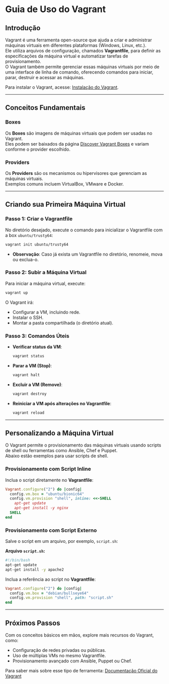 
# Guia de Uso do Vagrant

## Introdução

Vagrant é uma ferramenta open-source que ajuda a criar e administrar máquinas virtuais em diferentes plataformas (Windows, Linux, etc.).  
Ele utiliza arquivos de configuração, chamados **Vagrantfile**, para definir as especificações da máquina virtual e automatizar tarefas de provisionamento.  
O Vagrant também permite gerenciar essas máquinas virtuais por meio de uma interface de linha de comando, oferecendo comandos para iniciar, parar, destruir e acessar as máquinas.

Para instalar o Vagrant, acesse: [Instalação do Vagrant](https://developer.hashicorp.com/vagrant/install).

---

## Conceitos Fundamentais

### Boxes

Os **Boxes** são imagens de máquinas virtuais que podem ser usadas no Vagrant.  
Eles podem ser baixados da página [Discover Vagrant Boxes](https://portal.cloud.hashicorp.com/vagrant/discover?query=) e variam conforme o provider escolhido.

### Providers

Os **Providers** são os mecanismos ou hipervisores que gerenciam as máquinas virtuais.  
Exemplos comuns incluem VirtualBox, VMware e Docker.

---

## Criando sua Primeira Máquina Virtual

### Passo 1: Criar o Vagrantfile

No diretório desejado, execute o comando para inicializar o Vagrantfile com a box `ubuntu/trusty64`:

```sh
vagrant init ubuntu/trusty64
```

- **Observação**: Caso já exista um Vagrantfile no diretório, renomeie, mova ou exclua-o.

### Passo 2: Subir a Máquina Virtual

Para iniciar a máquina virtual, execute:

```sh
vagrant up
```

O Vagrant irá:
- Configurar a VM, incluindo rede.
- Instalar o SSH.
- Montar a pasta compartilhada (o diretório atual).

### Passo 3: Comandos Úteis

- **Verificar status da VM**:
  ```sh
  vagrant status
  ```

- **Parar a VM (Stop)**:
  ```sh
  vagrant halt
  ```

- **Excluir a VM (Remove)**:
  ```sh
  vagrant destroy
  ```

- **Reiniciar a VM após alterações no Vagrantfile**:
  ```sh
  vagrant reload
  ```

---

## Personalizando a Máquina Virtual

O Vagrant permite o provisionamento das máquinas virtuais usando scripts de shell ou ferramentas como Ansible, Chef e Puppet.  
Abaixo estão exemplos para usar scripts de shell.

### Provisionamento com Script Inline

Inclua o script diretamente no **Vagrantfile**:

```ruby
Vagrant.configure("2") do |config|
  config.vm.box = "ubuntu/bionic64"
  config.vm.provision "shell", inline: <<-SHELL
    apt-get update
    apt-get install -y nginx
  SHELL
end
```

### Provisionamento com Script Externo

Salve o script em um arquivo, por exemplo, `script.sh`:

**Arquivo `script.sh`:**
```sh
#!/bin/bash
apt-get update
apt-get install -y apache2
```

Inclua a referência ao script no **Vagrantfile**:

```ruby
Vagrant.configure("2") do |config|
  config.vm.box = "debian/bullseye64"
  config.vm.provision "shell", path: "script.sh"
end
```

---

## Próximos Passos

Com os conceitos básicos em mãos, explore mais recursos do Vagrant, como:
- Configuração de redes privadas ou públicas.
- Uso de múltiplas VMs no mesmo Vagrantfile.
- Provisionamento avançado com Ansible, Puppet ou Chef.

Para saber mais sobre esse tipo de ferramenta: [Documentação Oficial do Vagrant](https://developer.hashicorp.com/vagrant/docs)
